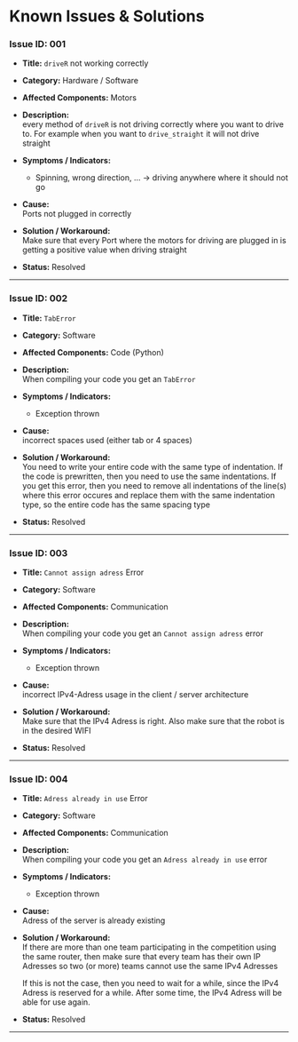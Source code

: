 # Known Issues & Solutions

### Issue ID: 001

- **Title:** `driveR` not working correctly  

- **Category:** Hardware / Software  

- **Affected Components:** Motors

- **Description:**  
  every method of `driveR` is not driving correctly where you want to drive to. For example when you want to `drive_straight` it will not drive straight 

- **Symptoms / Indicators:**  
  
  - Spinning, wrong direction, ... -> driving anywhere where it should not go

- **Cause:**  
  Ports not plugged in correctly

- **Solution / Workaround:**  
  Make sure that every Port where the motors for driving are plugged in is getting a positive value when driving straight 

- **Status:** Resolved

---

### Issue ID: 002

- **Title:** `TabError`

- **Category:** Software 

- **Affected Components:** Code (Python)

- **Description:**  
  When compiling your code you get an `TabError` 

- **Symptoms / Indicators:**
  
  - Exception thrown

- **Cause:**  
  incorrect spaces used (either tab or 4 spaces)

- **Solution / Workaround:**  
  You need to write your entire code with the same type of indentation. If the code is prewritten, then you need to use the same indentations. If you get this error, then you need to remove all indentations of the line(s) where this error occures and replace them with the same indentation type, so the entire code has the same spacing type

- **Status:** Resolved

---

### Issue ID: 003

- **Title:** `Cannot assign adress` Error

- **Category:** Software

- **Affected Components:** Communication

- **Description:**  
  When compiling your code you get an `Cannot assign adress` error

- **Symptoms / Indicators:**
  
  - Exception thrown

- **Cause:**  
  incorrect IPv4-Adress usage in the client / server architecture   

- **Solution / Workaround:**  
  Make sure that the IPv4 Adress is right. Also make sure that the robot is in the desired WIFI 

- **Status:** Resolved

---

### Issue ID: 004

- **Title:** `Adress already in use` Error

- **Category:** Software

- **Affected Components:** Communication

- **Description:**  
  When compiling your code you get an `Adress already in use` error

- **Symptoms / Indicators:**
  
  - Exception thrown

- **Cause:**  
  Adress of the server is already existing 

- **Solution / Workaround:**  
  If there are more than one team participating in the competition using the same router, then make sure that every team has their own IP Adresses so two (or more) teams cannot use the same IPv4 Adresses
  
  If this is not the case, then you need to wait for a while, since the IPv4 Adress is reserved for a while. After some time, the IPv4 Adress will be able for use again.

- **Status:** Resolved

---

